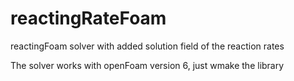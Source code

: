 # reactingRateFoam
reactingFoam solver with added solution field of the reaction rates

The solver works with openFoam version 6, just wmake the library
